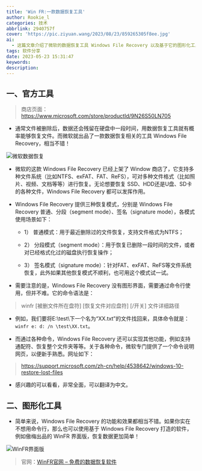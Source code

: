 ```yaml
---
title: 'Win FR:一款数据恢复工具'
author: Rookie_l
categories: 技术
abbrlink: 2940757f
cover: 'https://pic.ziyuan.wang/2023/08/23/859265305f8ee.jpg'
ai:
  - 这篇文章介绍了微软的数据恢复工具 Windows File Recovery 以及基于它的图形化工具WinFR，对于需要恢复已删除文件的用户来说，这些工具都提供了实用的功能。
tags: 软件分享
date: 2023-05-23 15:31:47
keywords:
description:
---
```


## 一、官方工具

> 商店页面：https://www.microsoft.com/store/productId/9N26S50LN705

- 通常文件被删除后，数据还会残留在硬盘中一段时间，用数据恢复工具就有概率能够恢复文件。而微软就出品了一款数据恢复相关的工具 Windows File Recovery，相当不错！

![微软数据恢复](http://p1.meituan.net/csc/2118a5e67b680fee26cee58963cf7f3a127433.png)

- 微软的这款 Windows File Recovery 已经上架了 Window 商店了，它支持多种文件系统（比如NTFS、exFAT、FAT、ReFS），可对多种文件格式（比如照片、视频、文档等等）进行恢复。无论想要恢复 SSD、HDD还是U盘、SD卡的各种文件，Windows File Recovery 都可以发挥作用。

- Windows File Recovery 提供三种恢复模式，分别是 Windows File Recovery 普通、分段（segment mode）、签名（signature mode），各模式使用场景如下：

  - 1） 普通模式：用于最近删除过的文件恢复，支持文件格式为NTFS；

  - 2） 分段模式（segment mode）：用于恢复已删除一段时间的文件，或者对已经格式化过的磁盘执行恢复操作；

  - 3） 签名模式（signature mode）：针对FAT、exFAT、ReFS等文件系统恢复，此外如果其他恢复模式不顺利，也可用这个模式试一试。

- 需要注意的是，Windows File Recovery 没有图形界面，需要通过命令行使用，但并不难。它的命令语法是：

> winfr [被删文件所在盘符] [恢复文件对应盘符] [/开关] 文件详细路径

- 例如，我们要将E:\test\下一个名为“XX.txt”的文件找回来，具体命令就是：`winfr e: d: /n \test\XX.txt`。

- 而通过各种命令，Windows File Recovery 还可以实现其他功能，例如支持通配符、恢复整个文件夹等等。关于各种命令，微软专门提供了一个命令说明网页，以便新手熟悉。网址如下：

> https://support.microsoft.com/zh-cn/help/4538642/windows-10-restore-lost-files

- 感兴趣的可以看看，非常全面，可以翻译为中文。

## 二、图形化工具

- 简单来说，Windows File Recovery 的功能和效果都相当不错。如果你实在不想用命令行，那么也可以使用基于 Windows File Recovery 打造的软件，例如傲梅出品的 WinFR 界面版，恢复数据更加简单！

![WinFR界面版](http://p0.meituan.net/csc/e3d7aef8a3dc47ce6fbd039bf339f281161908.png)

> 官网：[WinFR官网 – 免费的数据恢复软件](https://www.winfr.com.cn/)
